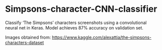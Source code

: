 # Simpsons-character-CNN-classifier

Classify ‘The Simpsons’ characters screenshots using a convolutional neural net in Keras. Model achieves 87% accuracy on validation set.

Images obtained from: https://www.kaggle.com/alexattia/the-simpsons-characters-dataset
